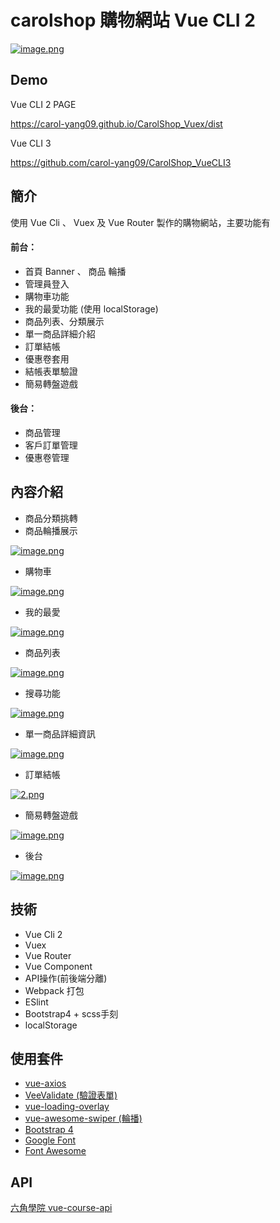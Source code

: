 # carolshop 購物網站 Vue CLI 2

[![image.png](https://i.postimg.cc/WzCSs6ND/image.png)](https://postimg.cc/XBK985y3)

## Demo

Vue CLI 2 PAGE

https://carol-yang09.github.io/CarolShop_Vuex/dist

Vue CLI 3

https://github.com/carol-yang09/CarolShop_VueCLI3

## 簡介

使用 Vue Cli 、 Vuex 及 Vue Router 製作的購物網站，主要功能有

#### 前台：
* 首頁 Banner 、 商品 輪播
* 管理員登入
* 購物車功能
* 我的最愛功能 (使用 localStorage)
* 商品列表、分類展示
* 單一商品詳細介紹
* 訂單結帳
* 優惠卷套用
* 結帳表單驗證
* 簡易轉盤遊戲

#### 後台：
* 商品管理
* 客戶訂單管理
* 優惠卷管理

## 內容介紹

* 商品分類挑轉
* 商品輪播展示

[![image.png](https://i.postimg.cc/3JHq3Vfx/image.png)](https://postimg.cc/F1DpZWQM)

* 購物車

[![image.png](https://i.postimg.cc/Fz7Dtn45/image.png)](https://postimg.cc/kRPxKsGf)

* 我的最愛

[![image.png](https://i.postimg.cc/LXyNbFG3/image.png)](https://postimg.cc/MMQ7nN6n)

* 商品列表

[![image.png](https://i.postimg.cc/MHhW84gh/image.png)](https://postimg.cc/kRvrQjJc)

* 搜尋功能

[![image.png](https://i.postimg.cc/Zn9T2Zs8/image.png)](https://postimg.cc/LgpKZdp5)

* 單一商品詳細資訊

[![image.png](https://i.postimg.cc/44tJLChf/image.png)](https://postimg.cc/MX62HFDN)

* 訂單結帳

[![2.png](https://i.postimg.cc/FH8fjcBW/2.png)](https://postimg.cc/751Y4CD0)

* 簡易轉盤遊戲

[![image.png](https://i.postimg.cc/63km2m9z/image.png)](https://postimg.cc/Kk5NCQ3g)

* 後台

[![image.png](https://i.postimg.cc/76yr2hPp/image.png)](https://postimg.cc/yJnGqVZP)

## 技術
* Vue Cli 2
* Vuex
* Vue Router
* Vue Component
* API操作(前後端分離)
* Webpack 打包
* ESlint
* Bootstrap4 + scss手刻
* localStorage

## 使用套件

* [vue-axios](https://github.com/imcvampire/vue-axios)
* [VeeValidate (驗證表單)](https://github.com/baianat/vee-validate)
* [vue-loading-overlay](https://github.com/ankurk91/vue-loading-overlay)
* [vue-awesome-swiper (輪播)](https://github.com/surmon-china/vue-awesome-swiper)
* [Bootstrap 4](https://bootstrap.hexschool.com/)
* [Google Font](https://fonts.google.com/)
* [Font Awesome ](https://fontawesome.com/)

## API

[六角學院 vue-course-api](https://github.com/hexschool/vue-course-api-wiki/wiki)